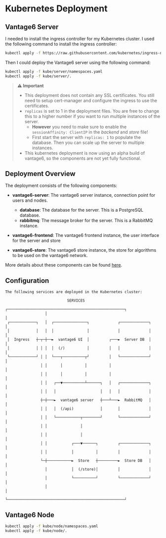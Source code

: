 # Kubernetes Deployment

## Vantage6 Server
I needed to install the ingress controller for my Kubernetes cluster. I used the
following command to install the ingress controller:

```bash
kubectl apply -f https://raw.githubusercontent.com/kubernetes/ingress-nginx/main/deploy/static/provider/cloud/deploy.yaml
```

Then I could deploy the Vantage6 server using the following command:
```bash
kubectl apply -f kube/server/namespaces.yaml
kubectl apply -f kube/server/.
```

> **⚠ Important**
> * This deployment does not contain any SSL certificates. You still need to setup cert-manager and configure the ingress to use the certificates.
> * `replicas` is set to 1 in the deployment files. You are free to change this to
> a higher number if you want to run multiple instances of the server.
>    * **However** you need to make sure to enable the `sessionAffinity: ClientIP` in the *backend* and *store* file!
>    * First start the server with `replicas: 1` to populate the database. Then you can scale up the server to multiple instances.
> * This kubernetes deployment is now using an alpha build of vantage6, so the components are not yet fully functional.

## Deployment Overview
The deployment consists of the following components:

- **vantage6-server**: The vantage6 server instance, connection point for users and
                       nodes.
  - **database**: The database for the server. This is a PostgreSQL database.
  - **rabbitmq**: The message broker for the server. This is a RabbitMQ instance.

- **vantage6-frontend**: The vantage6 frontend instance, the user interface for the
                         server and store
- **vantage6-store**: The vantage6 store instance, the store for algorithms to be used
                      on the vantage6 network.

More details about these components can be found
[here](https://docs.vantage6.ai/en/main/introduction/architecture.html).

## Configuration

```text
The following services are deployed in the Kubernetes cluster:

                            SERVICES
                  ┌─────────────────────────────────────────────────────┐
                  │                                                     │
 ┌────────────┐   │  ┌───────────────┐             ┌─────────────┐      │
 │            │   │  │               │             │             │      │
 │  Ingress   ┼─┬─┼──►  vantage6 UI  │         ┌───►  Server DB  │      │
 │            │ │ │  │  (/)          │         │   │             │      │
 └────────────┘ │ │  └───┬──────────┬┘         │   └─────────────┘      │
                │ │      │          │          │                        │
                │ │      │          │          │                        │
                │ │   ┌──▼──────────┴──────┐   │   ┌─────────────┐      │
                │ │   │                    │   │   │             │      │
                ┼─┼───►  vantage6 server   ┼───┴───►  RabbitMQ   │      │
                │ │   │  (/api)            │       │             │      │
                │ │   └───────────┬────────┘       └─────────────┘      │
                │ │               │                                     │
                │ │               │                                     │
                │ │           ┌───▼──────┐         ┌─────────────┐      │
                │ │           │          │         │             │      │
                └─┼───────────►  Store   ┼─────────►  Store DB   │      │
                  │           │  (/store)│         │             │      │
                  │           └──────────┘         └─────────────┘      │
                  │                                                     │
                  └─────────────────────────────────────────────────────┘
```

## Vantage6 Node

```bash
kubectl apply -f kube/node/namespaces.yaml
kubectl apply -f kube/node/.
```